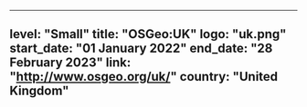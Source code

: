 
---
level: "Small"
title: "OSGeo:UK"
logo: "uk.png"
start_date: "01 January 2022"
end_date: "28 February 2023"
link: "http://www.osgeo.org/uk/"
country: "United Kingdom"
---
